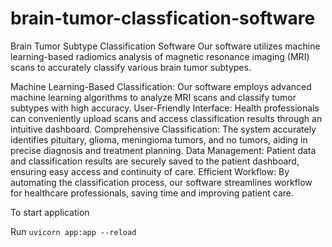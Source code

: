 # brain-tumor-classfication-software
Brain Tumor Subtype Classification Software
Our software utilizes machine learning-based radiomics analysis of magnetic resonance imaging (MRI) scans to accurately classify various brain tumor subtypes.

Machine Learning-Based Classification: Our software employs advanced machine learning algorithms to analyze MRI scans and classify tumor subtypes with high accuracy.
User-Friendly Interface: Health professionals can conveniently upload scans and access classification results through an intuitive dashboard.
Comprehensive Classification: The system accurately identifies pituitary, glioma, meningioma tumors, and no tumors, aiding in precise diagnosis and treatment planning.
Data Management: Patient data and classification results are securely saved to the patient dashboard, ensuring easy access and continuity of care.
Efficient Workflow: By automating the classification process, our software streamlines workflow for healthcare professionals, saving time and improving patient care.

To start application

Run `uvicorn app:app --reload`
